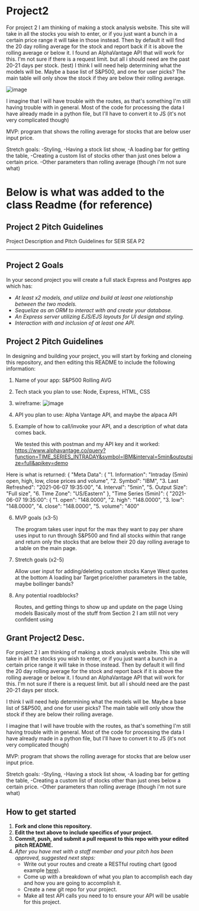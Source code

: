 # Project2

For project 2 I am thinking of making a stock analysis website. This site will take in all the stocks you wish to enter, or if you just want a bunch in a certain price range it will take in those instead. Then by default it will find the 20 day rolling average for the stock and report back if it is above the rolling average or below it.
I found an AlphaVantage API that will work for this. I'm not sure if there is a request limit. but all i should need are the past 20-21 days per stock.
  (test)
 I think I will need help determining what the models will be. Maybe a base list of S&P500, and one for user picks?
 The main table will only show the stock if they are below their rolling average.
 
 ![image](https://user-images.githubusercontent.com/63885329/121231718-97340700-c845-11eb-8761-854faba5f802.png)

I imagine that I will have trouble with the routes, as that's something I'm still having trouble with in general. Most of the code for processing the data I have already made in a python file, but I'll have to convert it to JS (it's not very complicated though)

MVP: program that shows the rolling average for stocks that are below user input price.
 
 
Stretch goals:
-Styling, 
-Having a stock list show,
-A loading bar for getting the table,
-Creating a custom list of stocks other than just ones below a certain price.
-Other parameters than rolling average (though i'm not sure what)



# Below is what was added to the class Readme (for reference)



## Project 2 Pitch Guidelines
Project Description and Pitch Guidelines for SEIR SEA P2

---
## Project 2 Goals

In your second project you will create a full stack Express and Postgres app which has:
- *At least x2 models, and utilize and build at least one relationship between the two models.*
- *Sequelize as an ORM to interact with and create your database.*
- *An Express server utilizing EJS/EJS layouts for UI design and styling.*
- *Interaction with and inclusion of at least one API.*

## Project 2 Pitch Guidelines

In designing and building your project, you will start by forking and cloneing this repository, and then editing this README to include the following information: 
1. Name of your app: S&P500 Rolling AVG
2. Tech stack you plan to use: Node, Express, HTML, CSS
3. wireframe:
     ![image](https://user-images.githubusercontent.com/63885329/121231718-97340700-c845-11eb-8761-854faba5f802.png)
     
4. API you plan to use: Alpha Vantage API, and maybe the alpaca API


5. Example of how to call/invoke your API, and a description of what data comes back. 

    We tested this with postman and my API key and it worked:
https://www.alphavantage.co/query?function=TIME_SERIES_INTRADAY&symbol=IBM&interval=5min&outputsize=full&apikey=demo

Here is what is returned:
{
    "Meta Data": {
        "1. Information": "Intraday (5min) open, high, low, close prices and volume",
        "2. Symbol": "IBM",
        "3. Last Refreshed": "2021-06-07 19:35:00",
        "4. Interval": "5min",
        "5. Output Size": "Full size",
        "6. Time Zone": "US/Eastern"
    },
    "Time Series (5min)": {
        "2021-06-07 19:35:00": {
            "1. open": "148.0000",
            "2. high": "148.0000",
            "3. low": "148.0000",
            "4. close": "148.0000",
            "5. volume": "400"

6. MVP goals (x3-5)

    The program takes user input for the max they want to pay per share uses input to run through S&P500 and find all stocks within that range and return only the stocks that are below their 20 day rolling average to a table on the main page.

    
7. Stretch goals (x2-5)
    
    Allow user input for adding/deleting custom stocks
    Kanye West quotes at the bottom
    A loading bar
    Target price/other parameters in the table, maybe bollinger bands?


9. Any potential roadblocks?

    Routes, and getting things to show up and update on the page
    Using models
    Basically most of the stuff from Section 2 I am still not very confident using

## Grant Project2 Desc.

For project 2 I am thinking of making a stock analysis website. This site will take in all the stocks you wish to enter, or if you just want a bunch in a certain price range it will take in those instead. Then by default it will find the 20 day rolling average for the stock and report back if it is above the rolling average or below it.
I found an AlphaVantage API that will work for this. I'm not sure if there is a request limit. but all i should need are the past 20-21 days per stock.
 
 I think I will need help determining what the models will be. Maybe a base list of S&P500, and one for user picks?
 The main table will only show the stock if they are below their rolling average.
 


I imagine that I will have trouble with the routes, as that's something I'm still having trouble with in general. Most of the code for processing the data I have already made in a python file, but I'll have to convert it to JS (it's not very complicated though)

MVP: program that shows the rolling average for stocks that are below user input price.
 
 
Stretch goals:
-Styling, 
-Having a stock list show,
-A loading bar for getting the table,
-Creating a custom list of stocks other than just ones below a certain price.
-Other parameters than rolling average (though i'm not sure what)

 


## How to get started
1. **Fork and clone this repository.**
2. **Edit the text above to include specifics of your project.**
3. **Commit, push, and submit a pull request to this repo with your edited pitch README.**
4. *After you have met with a staff member and your pitch has been approved, suggested next steps:*
      * Write out your routes and create a RESTful routing chart (good example [here](https://gk-hynes.github.io/restful-routes-chart/)).
      * Come up with a breakdown of what you plan to accomplish each day and how you are going to accomplish it.
      * Create a new git repo for your project. 
      * Make all test API calls you need to to ensure your API will be usable for this project. 
      




